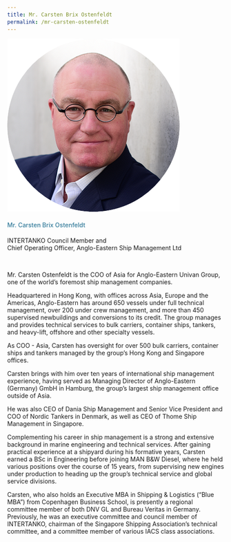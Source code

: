 ```yaml
---
title: Mr. Carsten Brix Ostenfeldt
permalink: /mr-carsten-ostenfeldt
---
```


<div class="row">
            <div class="col is-3">
              <img src="images/speakers/Carsten-Ostenfeldt1.png">
            </div>
            <div class="col is-9 speaker-details">
              <h4>Mr. Carsten Brix Ostenfeldt</h4>
<p>INTERTANKO Council Member and <br>
Chief Operating Officer, Anglo-Eastern Ship Management Ltd</p><br>
<p>Mr. Carsten Ostenfeldt is the COO of Asia for Anglo-Eastern Univan Group, one of the world’s foremost ship management companies.</p><p>

Headquartered in Hong Kong, with offices across Asia, Europe and the Americas, Anglo-Eastern has around 650 vessels under full technical management, over 200 under crew management, and more than 450 supervised newbuildings and conversions to its credit. The group manages and provides technical services to bulk carriers, container ships, tankers, and heavy-lift, offshore and other specialty vessels.</p><p>
As COO - Asia, Carsten has oversight for over 500 bulk carriers, container ships and tankers managed by the group’s Hong Kong and Singapore offices.</p><p>
Carsten brings with him over ten years of international ship management experience, having served as Managing Director of Anglo-Eastern (Germany) GmbH in Hamburg, the group’s largest ship management office outside of Asia.</p><p>
He was also CEO of Dania Ship Management and Senior Vice President and COO of Nordic Tankers in Denmark, as well as CEO of Thome Ship Management in Singapore.</p><p>
Complementing his career in ship management is a strong and extensive background in marine engineering and technical services. After gaining practical experience at a shipyard during his formative years, Carsten earned a BSc in Engineering before joining MAN B&amp;W Diesel, where he held various positions over the course of 15 years, from supervising new engines under production to heading up the group’s technical service and global service divisions.</p><p>
Carsten, who also holds an Executive MBA in Shipping &amp; Logistics (“Blue MBA”) from Copenhagen Business School, is presently a regional committee member of both DNV GL and Bureau Veritas in Germany. Previously, he was an executive committee and council member of INTERTANKO, chairman of the Singapore Shipping Association’s technical committee, and a committee member of various IACS class associations.
</p>
            </div>
          </div> 
					
<style type="text/css"> 
    .is-left{
      text-align: left;
    }
    h4{
      font-weight: 500; 
      color: #337B9A !important;
    }
     .speaker-details p { text-align: justified; }
  </style>